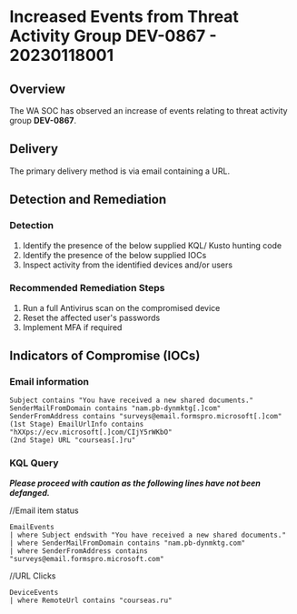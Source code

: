 # Increased Events from Threat Activity Group DEV-0867 - 20230118001

## Overview

The WA SOC has observed an increase of events relating to threat activity group **DEV-0867**.

## Delivery

The primary delivery method is via email containing a URL.

## Detection and Remediation

### Detection

1. Identify the presence of the below supplied KQL/ Kusto hunting code
1. Identify the presence of the below supplied IOCs
1. Inspect activity from the identified devices and/or users

### Recommended Remediation Steps

1. Run a full Antivirus scan on the compromised device
1. Reset the affected user's passwords
1. Implement MFA if required

## Indicators of Compromise (IOCs)

### Email information

```text
Subject contains "You have received a new shared documents."
SenderMailFromDomain contains "nam.pb-dynmktg[.]com"
SenderFromAddress contains "surveys@email.formspro.microsoft[.]com"
(1st Stage) EmailUrlInfo contains "hXXps://ecv.microsoft[.]com/CIjY5rWKbO"
(2nd Stage) URL "courseas[.]ru"
```

### KQL Query

***Please proceed with caution as the following lines have not been defanged.***

//Email item status

```kusto
EmailEvents
| where Subject endswith "You have received a new shared documents."
| where SenderMailFromDomain contains "nam.pb-dynmktg.com"
| where SenderFromAddress contains "surveys@email.formspro.microsoft.com"
```

//URL Clicks

```kusto
DeviceEvents
| where RemoteUrl contains "courseas.ru"
```
